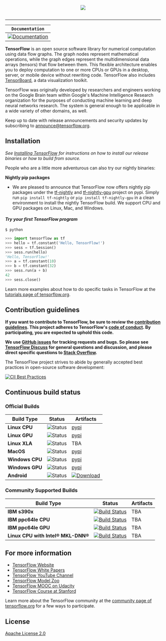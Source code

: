 <div align="center">
  <img src="https://www.tensorflow.org/images/tf_logo_transp.png"><br><br>
</div>

-----------------


| **`Documentation`** |
|-----------------|
| [![Documentation](https://img.shields.io/badge/api-reference-blue.svg)](https://www.tensorflow.org/api_docs/) |

**TensorFlow** is an open source software library for numerical computation using
data flow graphs.  The graph nodes represent mathematical operations, while
the graph edges represent the multidimensional data arrays (tensors) that flow
between them.  This flexible architecture enables you to deploy computation to one
or more CPUs or GPUs in a desktop, server, or mobile device without rewriting
code.  TensorFlow also includes [TensorBoard](https://www.tensorflow.org/guide/summaries_and_tensorboard), a data visualization toolkit.

TensorFlow was originally developed by researchers and engineers
working on the Google Brain team within Google's Machine Intelligence Research
organization for the purposes of conducting machine learning and deep neural
networks research.  The system is general enough to be applicable in a wide
variety of other domains, as well.

Keep up to date with release announcements and security updates by
subscribing to
[announce@tensorflow.org](https://groups.google.com/a/tensorflow.org/forum/#!forum/announce).

## Installation
*See [Installing TensorFlow](https://www.tensorflow.org/get_started/os_setup.html) for instructions on how to install our release binaries or how to build from source.*

People who are a little more adventurous can also try our nightly binaries:

**Nightly pip packages**
* We are pleased to announce that TensorFlow now offers nightly pip packages
under the [tf-nightly](https://pypi.python.org/pypi/tf-nightly) and
[tf-nightly-gpu](https://pypi.python.org/pypi/tf-nightly-gpu) project on pypi.
Simply run `pip install tf-nightly` or `pip install tf-nightly-gpu` in a clean
environment to install the nightly TensorFlow build. We support CPU and GPU
packages on Linux, Mac, and Windows.


#### *Try your first TensorFlow program*
```shell
$ python
```
```python
>>> import tensorflow as tf
>>> hello = tf.constant('Hello, TensorFlow!')
>>> sess = tf.Session()
>>> sess.run(hello)
'Hello, TensorFlow!'
>>> a = tf.constant(10)
>>> b = tf.constant(32)
>>> sess.run(a + b)
42
>>> sess.close()
```
Learn more examples about how to do specific tasks in TensorFlow at the [tutorials page of tensorflow.org](https://www.tensorflow.org/tutorials/).

## Contribution guidelines

**If you want to contribute to TensorFlow, be sure to review the [contribution
guidelines](CONTRIBUTING.md). This project adheres to TensorFlow's
[code of conduct](CODE_OF_CONDUCT.md). By participating, you are expected to
uphold this code.**

**We use [GitHub issues](https://github.com/tensorflow/tensorflow/issues) for
tracking requests and bugs. So please see
[TensorFlow Discuss](https://groups.google.com/a/tensorflow.org/forum/#!forum/discuss) for general questions
and discussion, and please direct specific questions to [Stack Overflow](https://stackoverflow.com/questions/tagged/tensorflow).**

The TensorFlow project strives to abide by generally accepted best practices in open-source software development:

[![CII Best Practices](https://bestpractices.coreinfrastructure.org/projects/1486/badge)](https://bestpractices.coreinfrastructure.org/projects/1486)


## Continuous build status

### Official Builds

| Build Type      | Status | Artifacts |
| ---             | ---    | ---       |
| **Linux CPU**   | ![Status](https://storage.googleapis.com/tensorflow-kokoro-build-badges/ubuntu-cc.png) | [pypi](https://pypi.org/project/tf-nightly/) |
| **Linux GPU**   | ![Status](https://storage.googleapis.com/tensorflow-kokoro-build-badges/ubuntu-gpu-py3.png) | [pypi](https://pypi.org/project/tf-nightly-gpu/) |
| **Linux XLA**   | ![Status](https://storage.googleapis.com/tensorflow-kokoro-build-badges/ubuntu-xla.png) | TBA |
| **MacOS**       | ![Status](https://storage.googleapis.com/tensorflow-kokoro-build-badges/macos-py2-cc.png) | [pypi](https://pypi.org/project/tf-nightly/) |
| **Windows CPU** | ![Status](https://storage.googleapis.com/tensorflow-kokoro-build-badges/windows-cpu.png) | [pypi](https://pypi.org/project/tf-nightly/) |
| **Windows GPU** | ![Status](https://storage.googleapis.com/tensorflow-kokoro-build-badges/windows-gpu.png) | [pypi](https://pypi.org/project/tf-nightly-gpu/) |
| **Android**     | ![Status](https://storage.googleapis.com/tensorflow-kokoro-build-badges/android.png) | [![Download](https://api.bintray.com/packages/google/tensorflow/tensorflow/images/download.svg)](https://bintray.com/google/tensorflow/tensorflow/_latestVersion) |


### Community Supported Builds

| Build Type      | Status | Artifacts |
| ---             | ---    | ---       |
| **IBM s390x**       | [![Build Status](http://ibmz-ci.osuosl.org/job/TensorFlow_IBMZ_CI/badge/icon)](http://ibmz-ci.osuosl.org/job/TensorFlow_IBMZ_CI/) | TBA |
| **IBM ppc64le CPU** | [![Build Status](http://powerci.osuosl.org/job/TensorFlow_Ubuntu_16.04_CPU/badge/icon)](http://powerci.osuosl.org/job/TensorFlow_Ubuntu_16.04_CPU/) | TBA |
| **IBM ppc64le GPU** | [![Build Status](http://powerci.osuosl.org/job/TensorFlow_Ubuntu_16.04_PPC64LE_GPU/badge/icon)](http://powerci.osuosl.org/job/TensorFlow_Ubuntu_16.04_PPC64LE_GPU/) | TBA |
| **Linux CPU with Intel® MKL-DNN®** | [![Build Status](https://tensorflow-ci.intel.com/job/tensorflow-mkl-linux-cpu/badge/icon)](https://tensorflow-ci.intel.com/job/tensorflow-mkl-linux-cpu/) | TBA |


## For more information

* [TensorFlow Website](https://www.tensorflow.org)
* [TensorFlow White Papers](https://www.tensorflow.org/about/bib)
* [TensorFlow YouTube Channel](https://www.youtube.com/channel/UC0rqucBdTuFTjJiefW5t-IQ)
* [TensorFlow Model Zoo](https://github.com/tensorflow/models)
* [TensorFlow MOOC on Udacity](https://www.udacity.com/course/deep-learning--ud730)
* [TensorFlow Course at Stanford](https://web.stanford.edu/class/cs20si)

Learn more about the TensorFlow community at the [community page of tensorflow.org](https://www.tensorflow.org/community) for a few ways to participate.

## License

[Apache License 2.0](LICENSE)
